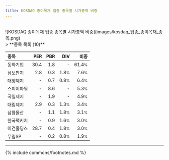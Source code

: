 ```yaml
---
title: KOSDAQ 종이목재 업종 종목별 시가총액 비중
---
```

<br>
![KOSDAQ 종이목재 업종 종목별 시가총액 비중](images/kosdaq_업종_종이목재_종목.png)
<br>
> **종목 목록 (10)**<a id="list"></a>

| **종목** | **PER** | **PBR** | **DIV** | **비중** |
| :------- | ------: | ------: | ------: | -------: |
| 동화기업 | 30.4 | 1.8 | - | 61.4<small>%</small> |
| 삼보판지 | 2.8 | 0.3 | 1.8<small>%</small> | 7.6<small>%</small> |
| 대양제지 | - | 0.7 | 0.8<small>%</small> | 6.4<small>%</small> |
| 스피어파워 | - | 8.6 | - | 5.3<small>%</small> |
| 국일제지 | - | 1.9 | - | 4.9<small>%</small> |
| 대림제지 | 2.9 | 0.3 | 1.3<small>%</small> | 3.4<small>%</small> |
| 삼륭물산 | - | 1.1 | 1.8<small>%</small> | 3.1<small>%</small> |
| 한국팩키지 | - | 0.9 | 1.6<small>%</small> | 3.0<small>%</small> |
| 이건홀딩스 | 28.7 | 0.4 | 1.8<small>%</small> | 3.0<small>%</small> |
| 무림SP | - | 0.2 | 0.8<small>%</small> | 1.9<small>%</small> |

---
{% include commons/footnotes.md %}